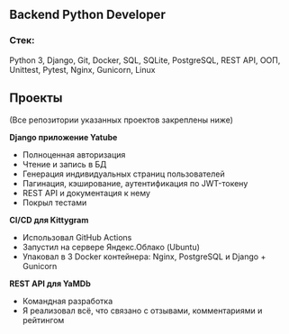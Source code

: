 ## Backend Python Developer

### Стек:
Python 3, Django, Git, Docker, SQL, SQLite, PostgreSQL, REST API, ООП, Unittest, Pytest, Nginx, Gunicorn, Linux

## Проекты
(Все репозитории указанных проектов закреплены ниже)

**Django приложение Yatube**
- Полноценная авторизация
- Чтение и запись в БД
- Генерация индивидуальных страниц пользователей
- Пагинация, кэширование, аутентификация по JWT-токену
- REST API и документация к нему
- Покрыл тестами

**CI/CD для Kittygram**
- Использовал GitHub Actions
- Запустил на сервере Яндекс.Облако (Ubuntu)
- Упаковал в 3 Docker контейнера: Nginx, PostgreSQL и Django + Gunicorn

**REST API для YaMDb**
- Командная разработка
- Я реализовал всё, что связано с отзывами, комментариями и рейтингом
